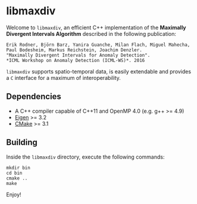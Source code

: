 libmaxdiv
=========

Welcome to `libmaxdiv`, an efficient C++ implementation of the **Maximally Divergent Intervals Algorithm**
described in the following publication:

    Erik Rodner, Björn Barz, Yanira Guanche, Milan Flach, Miguel Mahecha, Paul Bodesheim, Markus Reichstein, Joachim Denzler.
    "Maximally Divergent Intervals for Anomaly Detection".
    *ICML Workshop on Anomaly Detection (ICML-WS)*. 2016

`libmaxdiv` supports spatio-temporal data, is easily extendable and provides a `C` interface for a
maximum of interoperability.


Dependencies
------------

- A C++ compiler capable of C++11 and OpenMP 4.0 (e.g. g++ >= 4.9)
- [Eigen](http://eigen.tuxfamily.org/) >= 3.2
- [CMake](https://cmake.org/) >= 3.1


Building
--------

Inside the `libmaxdiv` directory, execute the following commands:

    mkdir bin
    cd bin
    cmake ..
    make

Enjoy!